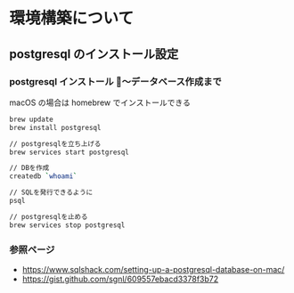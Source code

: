 # 環境構築について

## postgresql のインストール設定

### postgresql インストール 〜データベース作成まで

macOS の場合は homebrew でインストールできる

```bash
brew update
brew install postgresql

// postgresqlを立ち上げる
brew services start postgresql

// DBを作成
createdb `whoami`

// SQLを発行できるように
psql

// postgresqlを止める
brew services stop postgresql
```

### 参照ページ

- https://www.sqlshack.com/setting-up-a-postgresql-database-on-mac/
- https://gist.github.com/sgnl/609557ebacd3378f3b72
